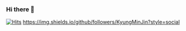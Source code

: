 ### Hi there 👋

[![Hits](https://hits.seeyoufarm.com/api/count/incr/badge.svg?url=https%3A%2F%2Fgithub.com%2FKyungMinJin&count_bg=%23E060FF&title_bg=%23555555&icon=github.svg&icon_color=%23E7E7E7&title=hits&edge_flat=false)](https://hits.seeyoufarm.com) https://img.shields.io/github/followers/KyungMinJin?style=social

<!--
**KyungMinJin/KyungMinJin** is a ✨ _special_ ✨ repository because its `README.md` (this file) appears on your GitHub profile.

Here are some ideas to get you started:

- 🔭 I’m currently working on ...
- 🌱 I’m currently learning ...
- 👯 I’m looking to collaborate on ...
- 🤔 I’m looking for help with ...
- 💬 Ask me about ...
- 📫 How to reach me: ...
- 😄 Pronouns: ...
- ⚡ Fun fact: ...
-->
